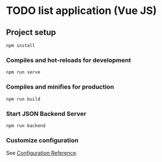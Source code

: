 # TODO list application (Vue JS)

## Project setup
```
npm install
```

### Compiles and hot-reloads for development
```
npm run serve
```

### Compiles and minifies for production
```
npm run build
```

### Start JSON Backend Server
```
npm run backend
```

### Customize configuration
See [Configuration Reference](https://cli.vuejs.org/config/).
